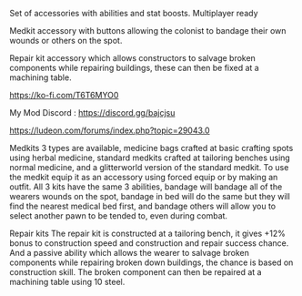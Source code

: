Set of accessories with abilities and stat boosts. Multiplayer ready

Medkit accessory with buttons allowing the colonist to bandage their own wounds or others on the spot.

Repair kit accessory which allows constructors to salvage broken components while repairing buildings, these can then be fixed at a machining table.

https://ko-fi.com/T6T6MYO0

My Mod Discord : https://discord.gg/bajcjsu

https://ludeon.com/forums/index.php?topic=29043.0

Medkits
3 types are available, medicine bags crafted at basic crafting spots using herbal medicine, standard medkits crafted at tailoring benches using normal medicine, and a glitterworld version of the standard medkit. To use the medkit equip it as an accessory using forced equip or by making an outfit. All 3 kits have the same 3 abilities, bandage will bandage all of the wearers wounds on the spot, bandage in bed will do the same but they will find the nearest medical bed first, and bandage others will allow you to select another pawn to be tended to, even during combat.

Repair kits
The repair kit is constructed at a tailoring bench, it gives +12% bonus to construction speed and construction and repair success chance. And a passive ability which allows the wearer to salvage broken components while repairing broken down buildings, the chance is based on construction skill. The broken component can then be repaired at a machining table using 10 steel.
